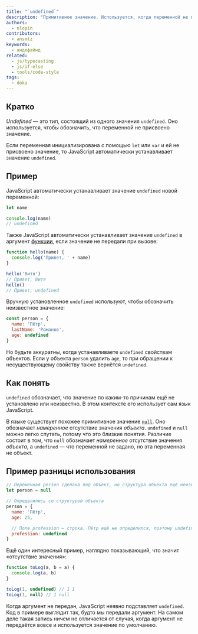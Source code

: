 ```yaml
---
title: "`undefined`"
description: "Примитивное значение. Используется, когда переменной не присвоено значение."
authors:
  - nlopin
contributors:
  - ansmtz
keywords:
  - андефайнд
related:
  - js/typecasting
  - js/if-else
  - tools/code-style
tags:
  - doka
---
```


## Кратко

_Undefined_ — это тип, состоящий из одного значения `undefined`. Оно используется, чтобы обозначить, что переменной не присвоено значение.

Если переменная инициализирована с помощью `let` или `var` и ей не присвоено значение, то JavaScript автоматически устанавливает значение `undefined`.

## Пример

JavaScript автоматически устанавливает значение `undefined` новой переменной:

```js
let name

console.log(name)
// undefined
```

Также JavaScript автоматически устанавливает значение `undefined` в аргумент [функции](/js/function/), если значение не передали при вызове:

```js
function hello(name) {
  console.log('Привет, ' + name)
}

hello('Витя')
// Привет, Витя
hello()
// Привет, undefined
```

Вручную установленное `undefined` используют, чтобы обозначить неизвестное значение:

```js
const person = {
  name: 'Пётр',
  lastName: 'Романов',
  age: undefined
}
```
Но будьте аккуратны, когда устанавливаете `undefined` свойствам объектов. Если у объекта `person` удалить `age`, то при обращении к несуществующему свойству также вернётся `undefined`.

## Как понять

`undefined` обозначает, что значение по каким-то причинам ещё не установлено или неизвестно. В этом контексте его использует сам язык JavaScript.

В языке существует похожее примитивное значение [`null`](/js/null-primitive/). Оно обозначает _намеренное_ отсутствие значения _объекта_. `undefined` и `null` можно легко спутать, потому что это близкие понятия. Различие состоит в том, что `null` обозначает _намеренное_ отсутствие значения _объекта_, а `undefined` — что переменной не задано, но эта переменная не объект.

## Пример разницы использования

```js
// Переменная person сделана под объект, но структура объекта ещё неизвестна
let person = null

// Определились со структурой объекта
person = {
  name: 'Пётр',
  age: 25,

  // Поле profession — строка. Пётр ещё не определился, поэтому undefined
  profession: undefined
}
```

Ещё один интересный пример, наглядно показывающий, что значит «отсутствие значения»:

```js
function toLog(a, b = a) {
  console.log(a, b)
}

toLog(1, undefined) // 1 1
toLog(1, null) // 1 null
```

Когда аргумент не передан, JavaScript неявно подставляет `undefined`. Код в примере выглядит так, будто мы передали аргумент. На самом деле такая запись ничем не отличается от случая, когда аргумент не передаётся вовсе и используется значение по умолчанию.
